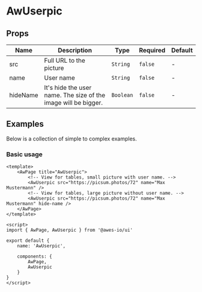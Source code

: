 # AwUserpic

## Props

<!-- @vuese:AwUserpic:props:start -->
|Name|Description|Type|Required|Default|
|---|---|---|---|---|
|src|Full URL to the picture|`String`|`false`|-|
|name|User name|`String`|`false`|-|
|hideName|It's hide the user name. The size of the image will be bigger.|`Boolean`|`false`|-|
<!-- @vuese:AwUserpic:props:end -->


## Examples
Below is a collection of simple to complex examples.

### Basic usage
```vue
<template>
    <AwPage title="AwUserpic">
        <!-- View for tables, small picture with user name. -->
        <AwUserpic src="https://picsum.photos/72" name="Max Mustermann" />
        <!-- View for tables, large picture without user name. -->
        <AwUserpic src="https://picsum.photos/72" name="Max Mustermann" hide-name />
    </AwPage>
</template>

<script>
import { AwPage, AwUserpic } from '@awes-io/ui'

export default {
    name: 'AwUserpic',

    components: {
        AwPage,
        AwUserpic
    }
}
</script>

```